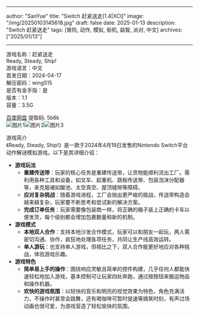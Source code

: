 
---
author: "SanYue"
title: "Switch 赶紧送走[1.4|XCI]"
image: "/img/20250103145618.jpg"
draft: false
date: 2025-01-13
description: "Switch 赶紧送走"
tags: [冒险, 动作, 模拟, 街机, 益智, 派对, 中文]
archives: ["2025/01/13"]

---

游戏名称：赶紧送走   
Ready, Steady, Ship!    
游戏语言：中文  
首发日期：2024-04-17  
解压密码：wing515  
是否有金手指：是  
版本：1.1   
容量：3.5G

[百度网盘](https://pan.baidu.com/s/1OBkg6eSXMnVRaxUKBxTe_Q) 提取码: 5b6k  
![图片1](/img/44df76.jpg)![图片2](/img/9aaa7a.jpg)![图片3](/img/f51e08.jpg)  

游戏简介  
《Ready, Steady, Ship!》是一款于2024年4月19日发售的Nintendo Switch平台动作解谜模拟游戏。以下是其详细介绍：
- **游戏玩法**
    - **重建传送带**：玩家的核心任务是重建传送带，让货物能顺利流出工厂。需利用各种工具和设备，如叉车、起重机、跳板传送带、包装泡沫分配器等，来克服诸如酸池、太空真空、屋顶缝隙等障碍。
    - **应对复杂挑战**：随着游戏进程，工厂会抛出更严峻的挑战，传送带构造会越来越复杂，玩家要不断思考和尝试新的解决方案。
    - **完成订单任务**：玩家需要像包装商一样，将正确的箱子装上正确的卡车以便发货，每个级别都会增加包裹数量和新的机制。
- **游戏模式**
    - **本地双人合作**：支持本地沙发合作模式，玩家可以和朋友一起玩，两人需密切沟通、协作，疯狂地处理各项任务，共同让生产线高效运转。
    - **单人游玩**：也支持单人游戏，但相比之下，双人合作能更好地应对各种挑战，体验游戏乐趣。
- **游戏特色**
    - **简单易上手的操作**：围绕响应灵敏且简单的控件构建，几乎任何人都能快速轻松地加入游戏，基本控制可让玩家四处奔跑，通过按按钮来搬运物品和操作机器。
    - **欢快的游戏氛围**：以轻快的音乐和明亮的视觉效果为特色，角色充满活力，不操作时甚至会跳舞，还有喝咖啡可暂时提速等搞笑时刻，有声过场动画也很可爱，为游戏营造了轻松愉快的氛围。
